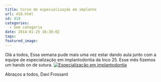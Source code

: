 ```yaml
---
title: Curso de especialização em implante
url: 418.html
id: 418
categories:
  - Sem categoria
date: 2014-01-25 16:30:02
tags:
featured_image:
---
```


Olá a todos, Essa semana pude mais uma vez estar dando aula junto com a equipe de especialização em implantodontia da Inco 25. Esse mês fizemos um hands on de sutura. [![Especialização em implantodontia](http://mdfrossard.com/wp-content/uploads/2014/01/IMG_3434-218x300.jpeg)](http://mdfrossard.com/wp-content/uploads/2014/01/IMG_3434.jpeg)   

Abraços a todos, Davi Frossard